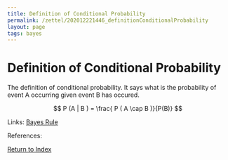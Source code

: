 ```yaml
---
title: Definition of Conditional Probability
permalink: /zettel/202012221446_definitionConditionalProbability
layout: page
tags: bayes
---
```

# Definition of Conditional Probability

The definition of conditional probability. It says what is the probability of event A
occurring given event B has occured. 

$$
P (A | B ) = \frac{ P ( A \cap B )}{P(B)}
$$

Links: [Bayes Rule](202012221450_bayesRules)

References: 

[Return to Index](index)